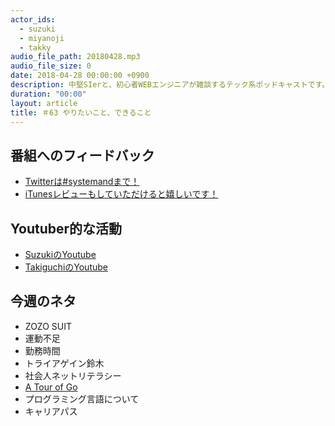 ```yaml
---
actor_ids:
  - suzuki
  - miyanoji
  - takky
audio_file_path: 20180428.mp3
audio_file_size: 0
date: 2018-04-28 00:00:00 +0900
description: 中堅SIerと、初心者WEBエンジニアが雑談するテック系ポッドキャストです。
duration: "00:00"
layout: article
title: ＃63 やりたいこと、できること
---
```

## 番組へのフィードバック
* [Twitterは#systemandまで！](https://twitter.com/search?q=%23systemand)
* [iTunesレビューもしていただけると嬉しいです！](https://itunes.apple.com/jp/podcast/systemand-online/id1205168408?mt=2)

## Youtuber的な活動
* [SuzukiのYoutube](https://www.youtube.com/channel/UCqTozqKO5AWD8OccCnW3Rvw)
* [TakiguchiのYoutube](https://www.youtube.com/channel/UCtoXGiMeDggQPdGoanDE2sA)


## 今週のネタ
* ZOZO SUIT
* 運動不足
* 勤務時間
* トライアゲイン鈴木
* 社会人ネットリテラシー
* [A Tour of Go](https://tour.golang.org/welcome/1)
* プログラミング言語について
* キャリアパス

